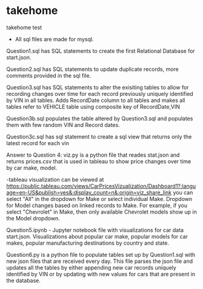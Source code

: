 # takehome
takehome test
- All sql files are made for mysql. 


Question1.sql has SQL statements to create the first Relational Database for start.json.


Question2.sql has SQL statements to update duplicate records, more comments provided in the sql file. 


Question3.sql has SQL statements to alter the exisiting tables to allow for recording changes over time for each record previously
uniquely identified by VIN in all tables. Adds RecordDate column to all tables and makes all tables refer to VEHICLE table
using composite key of RecordDate,VIN

Question3b.sql populates the table altered by Question3.sql and populates them with few random VIN and Record dates. 

Question3c.sql has sql statement to create a sql view that returns only the latest record for each vin

Answer to Question 4: viz.py is a python file that reades stat.json and returns prices.csv that is used in tableau to show price changes over time by car make,
  model. 

-tableau visualization can be viewed at 
https://public.tableau.com/views/CarPricesVizualization/Dashboard1?:language=en-US&publish=yes&:display_count=n&:origin=viz_share_link
you can select "All" in the dropdown for Make or select individual Make. Dropdown for Model changes based on linked records to Make. 
For example, if you select "Chevrolet" in Make, then only available Chevrolet models show up in the Model dropdown. 

Question5.ipynb - Jupyter notebook file with visualizations for car data start.json. 
Visualizations about popular car make, popular models for car makes, popular manufacturing destinations by country and state. 


Question6.py is a python file to populate tables set up by Question1.sql with new json files that are received every day. 
This file parses the json file and updates all the tables by either appending new car records uniquely identified by VIN or by 
updating with new values for cars that are present in the database. 

